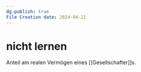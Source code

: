 ```yaml
---
dg-publish: true
File Creation date: 2024-04-21
---
```

# **nicht lernen**
Anteil am realen Vermögen eines [[Gesellschafter]]s. 
